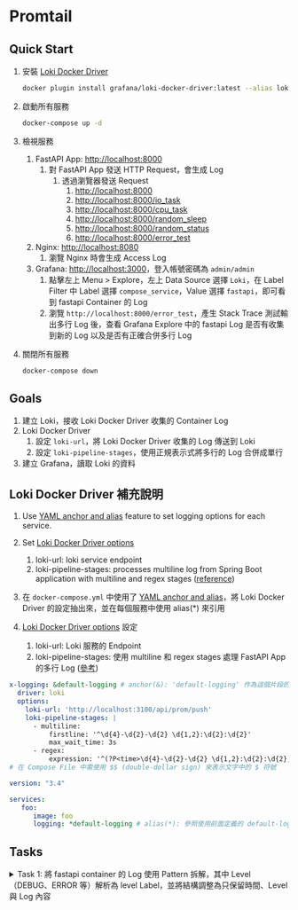 # Promtail

## Quick Start

1. 安裝 [Loki Docker Driver](https://grafana.com/docs/loki/latest/clients/docker-driver/)

    ```bash
    docker plugin install grafana/loki-docker-driver:latest --alias loki --grant-all-permissions
    ```

2. 啟動所有服務

    ```bash
    docker-compose up -d
    ```

3. 檢視服務
   1. FastAPI App: [http://localhost:8000](http://localhost:8000)
      1. 對 FastAPI App 發送 HTTP Request，會生成 Log
         1. 透過瀏覽器發送 Request
            1. [http://localhost:8000](http://localhost:8000)
            2. [http://localhost:8000/io_task](http://localhost:8000/io_task)
            3. [http://localhost:8000/cpu_task](http://localhost:8000/cpu_task)
            4. [http://localhost:8000/random_sleep](http://localhost:8000/random_sleep)
            5. [http://localhost:8000/random_status](http://localhost:8000/random_status)
            6. [http://localhost:8000/error_test](http://localhost:8000/error_test)
   2. Nginx: [http://localhost:8080](http://localhost:8080)
      1. 瀏覽 Nginx 時會生成 Access Log
   3. Grafana: [http://localhost:3000](http://localhost:3000)，登入帳號密碼為 `admin/admin`
      1. 點擊左上 Menu > Explore，左上 Data Source 選擇 `Loki`，在 Label Filter 中 Label 選擇 `compose_service`，Value 選擇 `fastapi`，即可看到 fastapi Container 的 Log
      2. 瀏覽 `http://localhost:8000/error_test`，產生 Stack Trace 測試輸出多行 Log 後，查看 Grafana Explore 中的 fastapi Log 是否有收集到新的 Log 以及是否有正確合併多行 Log
4. 關閉所有服務

    ```bash
    docker-compose down
    ```

## Goals

1. 建立 Loki，接收 Loki Docker Driver 收集的 Container Log
2. Loki Docker Driver
   1. 設定 `loki-url`，將 Loki Docker Driver 收集的 Log 傳送到 Loki
   2. 設定 `loki-pipeline-stages`，使用正規表示式將多行的 Log 合併成單行
3. 建立 Grafana，讀取 Loki 的資料

## Loki Docker Driver 補充說明

1. Use [YAML anchor and alias](https://support.atlassian.com/bitbucket-cloud/docs/yaml-anchors/) feature to set logging options for each service.
2. Set [Loki Docker Driver options](https://grafana.com/docs/loki/latest/clients/docker-driver/configuration/)
   1. loki-url: loki service endpoint
   2. loki-pipeline-stages: processes multiline log from Spring Boot application with multiline and regex stages ([reference](https://grafana.com/docs/loki/latest/clients/promtail/stages/multiline/))

1. 在 `docker-compose.yml` 中使用了 [YAML anchor and alias](https://support.atlassian.com/bitbucket-cloud/docs/yaml-anchors/)，將 Loki Docker Driver 的設定抽出來，並在每個服務中使用 alias(*) 來引用
2. [Loki Docker Driver options](https://grafana.com/docs/loki/latest/clients/docker-driver/configuration/) 設定
   1. loki-url: Loki 服務的 Endpoint
   2. loki-pipeline-stages: 使用 multiline 和 regex stages 處理 FastAPI App 的多行 Log ([參考](https://grafana.com/docs/loki/latest/clients/promtail/stages/multiline/))

```yaml
x-logging: &default-logging # anchor(&): 'default-logging' 作為這個片段的名稱
  driver: loki
  options:
    loki-url: 'http://localhost:3100/api/prom/push'
    loki-pipeline-stages: |
      - multiline:
          firstline: '^\d{4}-\d{2}-\d{2} \d{1,2}:\d{2}:\d{2}'
          max_wait_time: 3s
      - regex:
          expression: '^(?P<time>\d{4}-\d{2}-\d{2} \d{1,2}:\d{2}:\d{2},d{3}) (?P<message>(?s:.*))$$'
# 在 Compose File 中需使用 $$ (double-dollar sign) 來表示文字中的 $ 符號

version: "3.4"

services:
   foo:
      image: foo
      logging: *default-logging # alias(*): 參照使用前面定義的 default-logging 片段
```

## Tasks

<details><summary>Task 1: 將 fastapi container 的 Log 使用 Pattern 拆解，其中 Level（DEBUG、ERROR 等）解析為 level Label，並將結構調整為只保留時間、Level 與 Log 內容</summary>

1. `{compose_service="fastapi"} | pattern "<date> <timestamp> <level> [<logger>] [<location>:<line>] - <message>" | line_format "{{.date}} {{.timestamp}} {{.level}}\t{{.message}}"`

</details>
